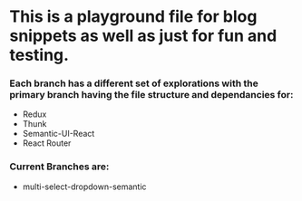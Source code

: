 # This is a playground file for blog snippets as well as just for fun and testing. 

### Each branch has a different set of explorations with the primary branch having the file structure and dependancies for:
* Redux
* Thunk
* Semantic-UI-React
* React Router


### Current Branches are: 
* multi-select-dropdown-semantic
